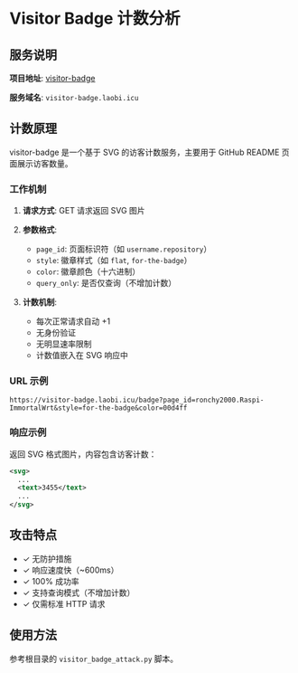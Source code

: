 # Visitor Badge 计数分析

## 服务说明

**项目地址**: [visitor-badge](https://github.com/jwenjian/visitor-badge)

**服务域名**: `visitor-badge.laobi.icu`

## 计数原理

visitor-badge 是一个基于 SVG 的访客计数服务，主要用于 GitHub README 页面展示访客数量。

### 工作机制

1. **请求方式**: GET 请求返回 SVG 图片
2. **参数格式**: 
   - `page_id`: 页面标识符（如 `username.repository`）
   - `style`: 徽章样式（如 `flat`, `for-the-badge`）
   - `color`: 徽章颜色（十六进制）
   - `query_only`: 是否仅查询（不增加计数）

3. **计数机制**:
   - 每次正常请求自动 +1
   - 无身份验证
   - 无明显速率限制
   - 计数值嵌入在 SVG 响应中

### URL 示例

```
https://visitor-badge.laobi.icu/badge?page_id=ronchy2000.Raspi-ImmortalWrt&style=for-the-badge&color=00d4ff
```

### 响应示例

返回 SVG 格式图片，内容包含访客计数：

```xml
<svg>
  ...
  <text>3455</text>
  ...
</svg>
```

## 攻击特点

- ✓ 无防护措施
- ✓ 响应速度快（~600ms）
- ✓ 100% 成功率
- ✓ 支持查询模式（不增加计数）
- ✓ 仅需标准 HTTP 请求

## 使用方法

参考根目录的 `visitor_badge_attack.py` 脚本。
